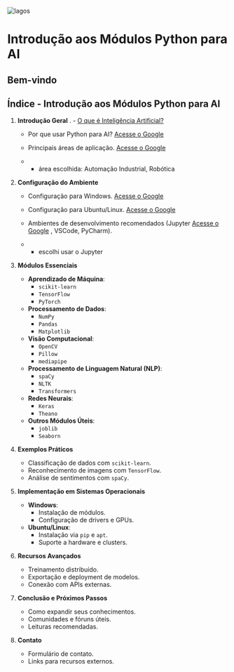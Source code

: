 ![lagos](https://github.com/0joseDark/my-AI-book/blob/main/images/lagos-.jpg)

# Introdução aos Módulos Python para AI

## Bem-vindo

## Índice - Introdução aos Módulos Python para AI

1. **Introdução Geral**
   . - [O que é Inteligência Artificial?](https://github.com/0joseDark/my-AI-book/blob/main/doc-2-pt/Intelig%C3%AAncia-Artificial.md)

   - Por que usar Python para AI? [Acesse o Google](https://www.google.com)

   - Principais áreas de aplicação. [Acesse o Google](https://www.google.com)

   - - área escolhida: Automação Industrial, Robótica

2. **Configuração do Ambiente**
   - Configuração para Windows. [Acesse o Google](https://www.google.com)

   - Configuração para Ubuntu/Linux. [Acesse o Google](https://www.google.com)

   - Ambientes de desenvolvimento recomendados (Jupyter [Acesse o Google](https://www.google.com)
, VSCode, PyCharm).
   - - escolhi usar o Jupyter

3. **Módulos Essenciais**
   - **Aprendizado de Máquina**:
     - `scikit-learn`
     - `TensorFlow`
     - `PyTorch`
   - **Processamento de Dados**:
     - `NumPy`
     - `Pandas`
     - `Matplotlib`
   - **Visão Computacional**:
     - `OpenCV`
     - `Pillow`
     - `mediapipe`
   - **Processamento de Linguagem Natural (NLP)**:
     - `spaCy`
     - `NLTK`
     - `Transformers`
   - **Redes Neurais**:
     - `Keras`
     - `Theano`
   - **Outros Módulos Úteis**:
     - `joblib`
     - `Seaborn`

4. **Exemplos Práticos**
   - Classificação de dados com `scikit-learn`.
   - Reconhecimento de imagens com `TensorFlow`.
   - Análise de sentimentos com `spaCy`.

5. **Implementação em Sistemas Operacionais**
   - **Windows**:
     - Instalação de módulos.
     - Configuração de drivers e GPUs.
   - **Ubuntu/Linux**:
     - Instalação via `pip` e `apt`.
     - Suporte a hardware e clusters.

6. **Recursos Avançados**
   - Treinamento distribuído.
   - Exportação e deployment de modelos.
   - Conexão com APIs externas.

7. **Conclusão e Próximos Passos**
   - Como expandir seus conhecimentos.
   - Comunidades e fóruns úteis.
   - Leituras recomendadas.

8. **Contato**
   - Formulário de contato.
   - Links para recursos externos.
